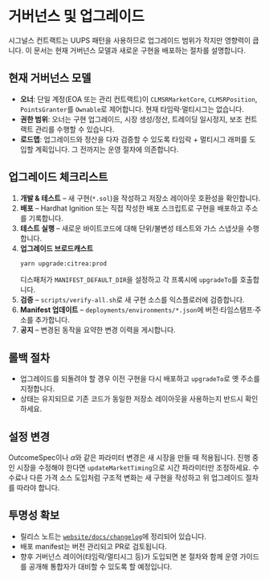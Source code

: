 # 거버넌스 및 업그레이드

시그널스 컨트랙트는 UUPS 패턴을 사용하므로 업그레이드 범위가 작지만 영향력이 큽니다. 이 문서는 현재 거버넌스 모델과 새로운 구현을 배포하는 절차를 설명합니다.

## 현재 거버넌스 모델

- **오너**: 단일 계정(EOA 또는 관리 컨트랙트)이 `CLMSRMarketCore`, `CLMSRPosition`, `PointsGranter`를 `Ownable`로 제어합니다. 현재 타임락·멀티시그는 없습니다.
- **권한 범위**: 오너는 구현 업그레이드, 시장 생성/정산, 트레이딩 일시정지, 보조 컨트랙트 관리를 수행할 수 있습니다.
- **로드맵**: 업그레이드와 정산을 다자 검증할 수 있도록 타임락 + 멀티시그 래퍼를 도입할 계획입니다. 그 전까지는 운영 절차에 의존합니다.

## 업그레이드 체크리스트

1. **개발 & 테스트** – 새 구현(`*.sol`)을 작성하고 저장소 레이아웃 호환성을 확인합니다.
2. **배포** – Hardhat Ignition 또는 직접 작성한 배포 스크립트로 구현을 배포하고 주소를 기록합니다.
3. **테스트 실행** – 새로운 바이트코드에 대해 단위/불변성 테스트와 가스 스냅샷을 수행합니다.
4. **업그레이드 브로드캐스트**
   ```bash
   yarn upgrade:citrea:prod
   ```
   디스패처가 `MANIFEST_DEFAULT_DIR`을 설정하고 각 프록시에 `upgradeTo`를 호출합니다.
5. **검증** – `scripts/verify-all.sh`로 새 구현 소스를 익스플로러에 검증합니다.
6. **Manifest 업데이트** – `deployments/environments/*.json`에 버전·타임스탬프·주소를 추가합니다.
7. **공지** – 변경된 동작을 요약한 변경 이력을 게시합니다.

## 롤백 절차

- 업그레이드를 되돌려야 할 경우 이전 구현을 다시 배포하고 `upgradeTo`로 옛 주소를 지정합니다.
- 상태는 유지되므로 기존 코드가 동일한 저장소 레이아웃을 사용하는지 반드시 확인하세요.

## 설정 변경

OutcomeSpec이나 $\alpha$와 같은 파라미터 변경은 새 시장을 만들 때 적용됩니다. 진행 중인 시장을 수정해야 한다면 `updateMarketTiming`으로 시간 파라미터만 조정하세요. 수수료나 다른 가격 소스 도입처럼 구조적 변화는 새 구현을 작성하고 위 업그레이드 절차를 따라야 합니다.

## 투명성 확보

- 릴리스 노트는 [`website/docs/changelog`](../changelog/index.md)에 정리되어 있습니다.
- 배포 manifest는 버전 관리되고 PR로 검토됩니다.
- 향후 거버넌스 레이어(타임락/멀티시그 등)가 도입되면 본 절차와 함께 운영 가이드를 공개해 통합자가 대비할 수 있도록 할 예정입니다.
